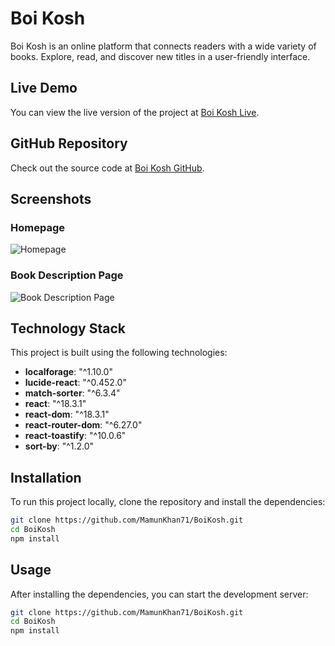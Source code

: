 # Boi Kosh

Boi Kosh is an online platform that connects readers with a wide variety of books. Explore, read, and discover new titles in a user-friendly interface.

## Live Demo

You can view the live version of the project at [Boi Kosh Live](https://boikosh.netlify.app/).

## GitHub Repository

Check out the source code at [Boi Kosh GitHub](https://github.com/MamunKhan71/BoiKosh).

## Screenshots

### Homepage
![Homepage](https://res.cloudinary.com/dz3kxnsxr/image/upload/v1729046607/homepage_xe2vuj.png)

### Book Description Page
![Book Description Page](https://res.cloudinary.com/dz3kxnsxr/image/upload/v1729046607/bookDes_jxgxdo.png)

## Technology Stack

This project is built using the following technologies:

- **localforage**: "^1.10.0"
- **lucide-react**: "^0.452.0"
- **match-sorter**: "^6.3.4"
- **react**: "^18.3.1"
- **react-dom**: "^18.3.1"
- **react-router-dom**: "^6.27.0"
- **react-toastify**: "^10.0.6"
- **sort-by**: "^1.2.0"

## Installation

To run this project locally, clone the repository and install the dependencies:

```bash
git clone https://github.com/MamunKhan71/BoiKosh.git
cd BoiKosh
npm install
```
## Usage
After installing the dependencies, you can start the development server:
```bash
git clone https://github.com/MamunKhan71/BoiKosh.git
cd BoiKosh
npm install
```

